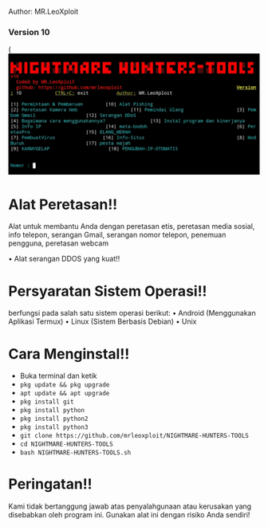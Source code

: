 Author: MR.LeoXploit
### Version 10

(![image](https://raw.githubusercontent.com/mrleoxploit/NIGHTMARE-HUNTERS-TOOLS/main/nightmarehunterstools.jpg)

# Alat Peretasan!! 
Alat untuk membantu Anda dengan peretasan etis, peretasan media sosial, info telepon, serangan Gmail, serangan nomor telepon, penemuan pengguna, peretasan webcam

• Alat serangan DDOS yang kuat!!

# Persyaratan Sistem Operasi!! 
berfungsi pada salah satu sistem operasi berikut: • Android (Menggunakan Aplikasi Termux) • Linux (Sistem Berbasis Debian) • Unix

# Cara Menginstal!! 
* Buka terminal dan ketik
* `pkg update && pkg upgrade`
* `apt update && apt upgrade`
* `pkg install git`
* `pkg install python`
* `pkg install python2`
* `pkg install python3`
* `git clone https://github.com/mrleoxploit/NIGHTMARE-HUNTERS-TOOLS`
* `cd NIGHTMARE-HUNTERS-TOOLS`
* `bash NIGHTMARE-HUNTERS-TOOLS.sh`


# Peringatan!! 

Kami tidak bertanggung jawab atas penyalahgunaan atau kerusakan yang disebabkan oleh program ini. Gunakan alat ini dengan risiko Anda sendiri!
